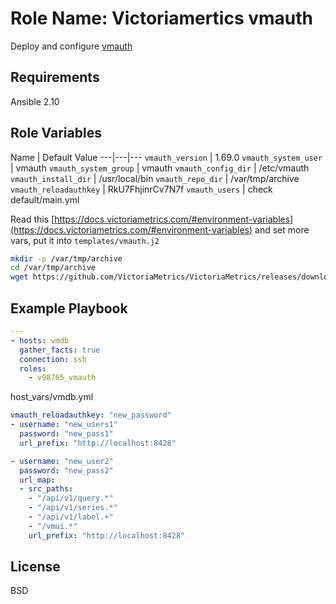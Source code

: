 Role Name: Victoriamertics vmauth
=========

Deploy and configure [vmauth](https://docs.victoriametrics.com/vmauth.html)

Requirements
------------

Ansible 2.10

Role Variables
--------------

Name | Default Value
---|---|---
`vmauth_version` | 1.69.0
`vmauth_system_user` | vmauth
`vmauth_system_group` | vmauth
`vmauth_config_dir` | /etc/vmauth
`vmauth_install_dir` | /usr/local/bin
`vmauth_repo_dir` | /var/tmp/archive
`vmauth_reloadauthkey` | RkU7FhjinrCv7N7f
`vmauth_users` | check default/main.yml


Read this [https://docs.victoriametrics.com/#environment-variables](https://docs.victoriametrics.com/#environment-variables) аnd set more vars, put it into `templates/vmauth.j2`

```sh
mkdir -p /var/tmp/archive
cd /var/tmp/archive
wget https://github.com/VictoriaMetrics/VictoriaMetrics/releases/download/v1.69.0/vmutils-amd64-v1.69.0.tar.gz
```

Example Playbook
----------------

```yaml
---
- hosts: vmdb
  gather_facts: true
  connection: ssh
  roles:
    - v98765_vmauth

```
host_vars/vmdb.yml
```yaml
vmauth_reloadauthkey: "new_password"
- username: "new_users1"
  password: "new_pass1"
  url_prefix: "http://localhost:8428"

- username: "new_user2"
  password: "new_pass2"
  url_map:
  - src_paths:
    - "/api/v1/query.*"
    - "/api/v1/series.*"
    - "/api/v1/label.+"
    - "/vmui.*"
    url_prefix: "http://localhost:8428"
```
License
-------

BSD
